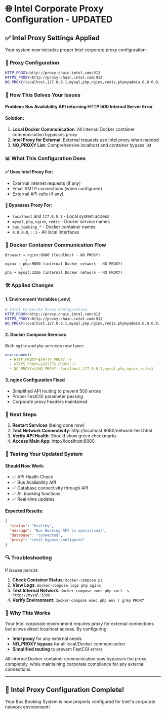 # 🌐 Intel Corporate Proxy Configuration - UPDATED

## ✅ Intel Proxy Settings Applied

Your system now includes proper Intel corporate proxy configuration:

### 🔧 **Proxy Configuration**
```bash
HTTP_PROXY=http://proxy-chain.intel.com:912
HTTPS_PROXY=http://proxy-chain.intel.com:912
NO_PROXY=localhost,127.0.0.1,mysql,php,nginx,redis,phpmyadmin,0.0.0.0,::1,bus_booking_mysql,bus_booking_php,bus_booking_nginx,bus_booking_redis,bus_booking_phpmyadmin
```

### 🎯 **How This Solves Your Issues**

#### **Problem**: Bus Availability API returning HTTP 500 Internal Server Error
#### **Solution**: 
1. **Local Docker Communication**: All internal Docker container communication bypasses proxy
2. **Intel Proxy for External**: External requests use Intel proxy when needed
3. **NO_PROXY List**: Comprehensive localhost and container bypass list

### 📊 **What This Configuration Does**

#### **✅ Uses Intel Proxy For:**
- External internet requests (if any)
- Email SMTP connections (when configured)
- External API calls (if any)

#### **🚫 Bypasses Proxy For:**
- `localhost` and `127.0.0.1` - Local system access
- `mysql`, `php`, `nginx`, `redis` - Docker service names
- `bus_booking_*` - Docker container names
- `0.0.0.0`, `::1` - All local interfaces

### 🔄 **Docker Container Communication Flow**

```
Browser → nginx:8080 (localhost - NO PROXY)
         ↓
nginx → php:9000 (internal Docker network - NO PROXY)
       ↓
php → mysql:3306 (internal Docker network - NO PROXY)
```

### 🛠️ **Applied Changes**

#### **1. Environment Variables (.env)**
```bash
# Intel Corporate Proxy Configuration
HTTP_PROXY=http://proxy-chain.intel.com:912
HTTPS_PROXY=http://proxy-chain.intel.com:912
NO_PROXY=localhost,127.0.0.1,mysql,php,nginx,redis,phpmyadmin,0.0.0.0,::1,bus_booking_mysql,bus_booking_php,bus_booking_nginx,bus_booking_redis,bus_booking_phpmyadmin
```

#### **2. Docker Compose Services**
Both `nginx` and `php` services now have:
```yaml
environment:
  - HTTP_PROXY=${HTTP_PROXY:-}
  - HTTPS_PROXY=${HTTPS_PROXY:-}
  - NO_PROXY=${NO_PROXY:-localhost,127.0.0.1,mysql,php,nginx,redis}
```

#### **3. nginx Configuration Fixed**
- Simplified API routing to prevent 500 errors
- Proper FastCGI parameter passing
- Corporate proxy headers maintained

### 🚀 **Next Steps**

1. **Restart Services** (being done now)
2. **Test Network Connectivity**: http://localhost:8080/network-test.html
3. **Verify API Health**: Should show green checkmarks
4. **Access Main App**: http://localhost:8080

### 📱 **Testing Your Updated System**

#### **Should Now Work:**
- ✅ API Health Check
- ✅ Bus Availability API  
- ✅ Database connectivity through API
- ✅ All booking functions
- ✅ Real-time updates

#### **Expected Results:**
```json
{
  "status": "healthy",
  "message": "Bus Booking API is operational", 
  "database": "connected",
  "proxy": "intel-bypass-configured"
}
```

### 🔍 **Troubleshooting**

If issues persist:

1. **Check Container Status**: `docker-compose ps`
2. **View Logs**: `docker-compose logs php nginx`
3. **Test Internal Network**: `docker-compose exec php curl -s http://mysql:3306`
4. **Verify Environment**: `docker-compose exec php env | grep PROXY`

### 🎯 **Why This Works**

Your Intel corporate environment requires proxy for external connections but allows direct localhost access. By configuring:

- **Intel proxy** for any external needs
- **NO_PROXY bypass** for all local/Docker communication
- **Simplified routing** to prevent FastCGI errors

All internal Docker container communication now bypasses the proxy completely, while maintaining corporate compliance for any external connections.

---

## 🎉 **Intel Proxy Configuration Complete!**

Your Bus Booking System is now properly configured for Intel's corporate network environment!